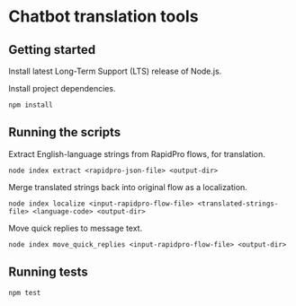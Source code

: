 # Chatbot translation tools

## Getting started

Install latest Long-Term Support (LTS) release of Node.js.

Install project dependencies.
```
npm install
```

## Running the scripts

Extract English-language strings from RapidPro flows, for translation.
```
node index extract <rapidpro-json-file> <output-dir>
```

Merge translated strings back into original flow as a localization.
```
node index localize <input-rapidpro-flow-file> <translated-strings-file> <language-code> <output-dir>
```

Move quick replies to message text.
```
node index move_quick_replies <input-rapidpro-flow-file> <output-dir>
```

## Running tests

```
npm test
```


